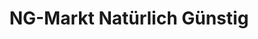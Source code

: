---
title: "NG-Markt Natürlich Günstig"
url: /berlin/ng-markt-natuerlich-guenstig/
shop: Supermarkt
---